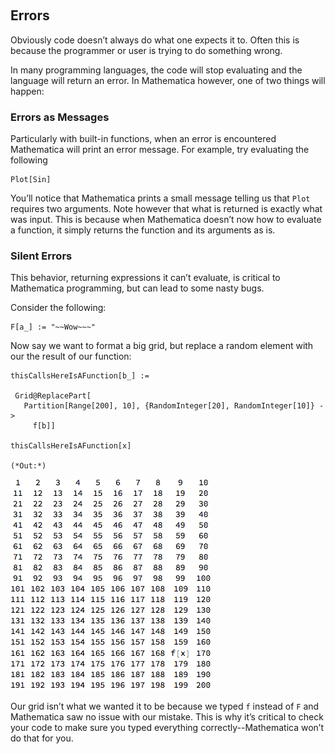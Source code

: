 <a id="errors" style="width:0;height:0;margin:0;padding:0;">&zwnj;</a>

## Errors

Obviously code doesn’t always do what one expects it to. Often this is because the programmer or user is trying to do something wrong.

In many programming languages, the code will stop evaluating and the language will return an error. In Mathematica however, one of two things will happen:

### Errors as Messages

Particularly with built-in functions, when an error is encountered Mathematica will print an error message. For example, try evaluating the following

	Plot[Sin]

You’ll notice that Mathematica prints a small message telling us that  ```Plot```  requires two arguments. Note however that what is returned is exactly what was input. This is because when Mathematica doesn’t now how to evaluate a function, it simply returns the function and its arguments as is.

### Silent Errors

This behavior, returning expressions it can’t evaluate, is critical to Mathematica programming, but can lead to some nasty bugs.

Consider the following:

	F[a_] := "~~Wow~~~"

Now say we want to format a big grid, but replace a random element with our the result of our function:

	thisCallsHereIsAFunction[b_] :=
	  
	 Grid@ReplacePart[
	   Partition[Range[200], 10], {RandomInteger[20], RandomInteger[10]} ->
	     f[b]]

	thisCallsHereIsAFunction[x]

	(*Out:*)
	
![11-3313247468270440649](../../img/11-3313247468270440649.png)

Our grid isn’t what we wanted it to be because we typed  ```f```  instead of  ```F```  and Mathematica saw no issue with our mistake. This is why it’s critical to check your code to make sure you typed everything correctly--Mathematica won’t do that for you.